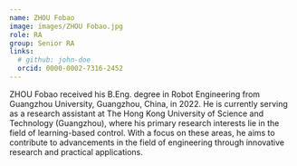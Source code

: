 ```yaml
---
name: ZHOU Fobao
image: images/ZHOU Fobao.jpg
role: RA
group: Senior RA
links:
  # github: john-doe
  orcid: 0000-0002-7316-2452
---
```


ZHOU Fobao received his B.Eng. degree in Robot Engineering from Guangzhou University, Guangzhou, China, in 2022. He is currently serving as a research assistant at The Hong Kong University of Science and Technology (Guangzhou), where his primary research interests lie in the field of learning-based control. With a focus on these areas, he aims to contribute to advancements in the field of engineering through innovative research and practical applications.
